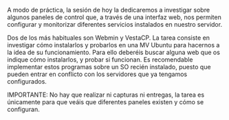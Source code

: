 A modo de práctica, la sesión de hoy la dedicaremos a investigar sobre algunos paneles de control que, a través de una interfaz web, nos permiten configurar y monitorizar diferentes servicios instalados en nuestro servidor.

Dos de los más habituales son Webmin y VestaCP. La tarea consiste en investigar cómo instalarlos y probarlos en una MV Ubuntu para hacernos a la idea de su funcionamiento. Para ello deberéis buscar alguna web que os indique cómo instalarlos, y probar si funcionan. Es recomendable implementar estos programas sobre un SO recién instalado, puesto que pueden entrar en conflicto con los servidores que ya tengamos configurados.

IMPORTANTE: No hay que realizar ni capturas ni entregas, la tarea es únicamente para que veáis que diferentes paneles existen y cómo se configuran.

